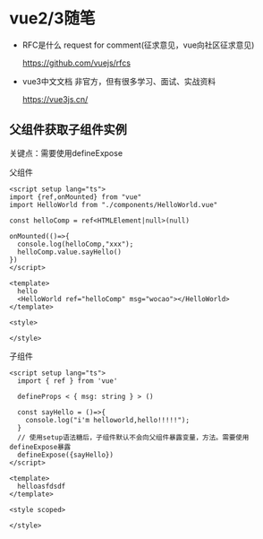 # vue2/3随笔
- RFC是什么
    request for comment(征求意见，vue向社区征求意见)

    https://github.com/vuejs/rfcs

- vue3中文文档
    非官方，但有很多学习、面试、实战资料

    https://vue3js.cn/
## 父组件获取子组件实例
关键点：需要使用defineExpose

父组件
```vue
<script setup lang="ts">
import {ref,onMounted} from "vue"
import HelloWorld from "./components/HelloWorld.vue"

const helloComp = ref<HTMLElement|null>(null)

onMounted(()=>{
  console.log(helloComp,"xxx");
  helloComp.value.sayHello()
})
</script>

<template>
  hello
  <HelloWorld ref="helloComp" msg="wocao"></HelloWorld>
</template>

<style>

</style>
```
子组件
```vue
<script setup lang="ts">
  import { ref } from 'vue'

  defineProps < { msg: string } > ()
  
  const sayHello = ()=>{
    console.log("i'm helloworld,hello!!!!!");
  }
  // 使用setup语法糖后，子组件默认不会向父组件暴露变量，方法。需要使用defineExpose暴露
  defineExpose({sayHello})
</script>

<template>
  helloasfdsdf
</template>

<style scoped>

</style>
```
